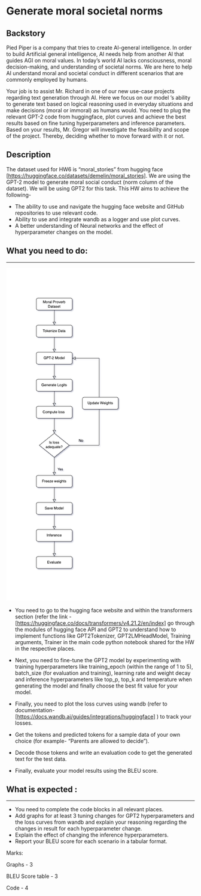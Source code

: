 # Generate moral societal norms 

## Backstory

Pied Piper is a company that tries to create AI-general intelligence. In order to build Artificial general intelligence, AI needs help from another AI that guides AGI on moral values. In today’s world AI lacks consciousness, moral decision-making, and understanding of societal norms. We are here to help AI understand moral and societal conduct in different scenarios that are commonly employed by humans.

Your job is to assist Mr. Richard in one of our new use-case projects regarding text generation through AI. Here we focus on our model ’s ability to generate text based on logical reasoning used in everyday situations and make decisions (moral or immoral) as humans would. You need to plug the relevant GPT-2 code from huggingface, plot curves and achieve the best results based on fine tuning hyperparameters and inference parameters. Based on your results, Mr. Gregor will investigate the feasibility and scope of the project. Thereby, deciding whether to move forward with it or not. 

## Description

The dataset used for HW6 is “moral_stories” from hugging face [https://huggingface.co/datasets/demelin/moral_stories]. We are using the GPT-2 model to generate moral social conduct (norm column of the dataset). We will be using GPT2 for this task. This HW aims to achieve the following-
* The ability to use and navigate the hugging face website and GitHub repositories to use relevant code.
* Ability to use and integrate wandb as a logger and use plot curves.
* A better understanding of Neural networks and the effect of hyperparameter changes on the model.

## What you need to do: 

***

![alt text](https://github.com/vikramNU/introaihw6/blob/main/images/HW6.png)

* You need to go to the hugging face website and within the transformers section (refer the link - [https://huggingface.co/docs/transformers/v4.21.2/en/index] go through the modules of hugging face API and GPT2 to understand how to implement functions like GPT2Tokenizer, GPT2LMHeadModel, Training arguments, Trainer in the main code python notebook shared for the HW in the respective places.

* Next, you need to fine-tune the GPT2 model by experimenting with training hyperparameters like training_epoch (within the range of 1 to 5), batch_size (for evaluation and training), learning rate and weight decay and inference hyperparameters like top_p, top_k and temperature when generating the model and finally choose the best fit value for your model.

* Finally, you need to plot the loss curves using wandb (refer to documentation- [https://docs.wandb.ai/guides/integrations/huggingface] ) to track your losses.

* Get the tokens and predicted tokens for a sample data of your own choice (for example- “Parents are allowed to decide”). 

* Decode those tokens and write an evaluation code to get the generated text for the test data. 

* Finally, evaluate your model results using the BLEU score.

## What is expected : 

***
* You need to complete the code blocks in all relevant places.
* Add graphs for at least 3 tuning changes for GPT2 hyperparameters and the loss curves from wandb and explain your reasoning regarding the changes in result for each hyperparameter change.
* Explain the effect of changing the inference hyperparameters.
* Report your BLEU score for each scenario in a tabular format.

Marks: 

Graphs - 3

BLEU Score table - 3

Code - 4
